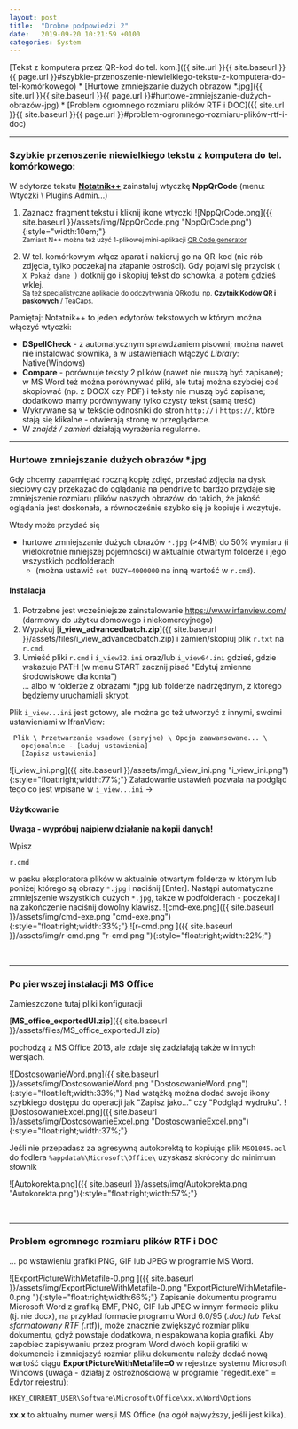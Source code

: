 ```yaml
---
layout: post
title:  "Drobne podpowiedzi 2"
date:   2019-09-20 10:21:59 +0100
categories: System
---
```


[Tekst z komputera przez QR-kod do tel. kom.]({{ site.url }}{{ site.baseurl }}{{ page.url }}#szybkie-przenoszenie-niewielkiego-tekstu-z-komputera-do-tel-komórkowego) * [Hurtowe zmniejszanie dużych obrazów *.jpg]({{ site.url }}{{ site.baseurl }}{{ page.url }}#hurtowe-zmniejszanie-dużych-obrazów-jpg) * [Problem ogromnego rozmiaru plików RTF i DOC]({{ site.url }}{{ site.baseurl }}{{ page.url }}#problem-ogromnego-rozmiaru-plików-rtf-i-doc)

----
### Szybkie przenoszenie niewielkiego tekstu z komputera do tel. komórkowego:

W edytorze tekstu [**Notatnik++**](https://notepad-plus-plus.org/downloads/) zainstaluj wtyczkę **NppQrCode** (menu: Wtyczki \ Plugins Admin...)

1. Zaznacz fragment tekstu i kliknij ikonę wtyczki ![NppQrCode.png]({{ site.baseurl }}/assets/img/NppQrCode.png "NppQrCode.png"){:style="width:10em;"} <br><small>Zamiast N++ można też użyć 1-plikowej mini-aplikacji [QR Code generator](https://andrzejq.github.io/Jekyll_app1htmlFile/jekyll/update/2019/01/21/Aplikacje_html.1.html#qr-code---generator-i-czytnik-off-line).</small>
 
2. W tel. komórkowym włącz aparat i nakieruj go na QR-kod (nie rób zdjęcia, tylko poczekaj na złapanie ostrości). Gdy pojawi się przycisk `( X Pokaż dane )` dotknij go i skopiuj tekst do schowka, a potem gdzieś wklej.  
<small>Są też specjalistyczne aplikacje do odczytywania QRkodu, np. **Czytnik Kodów QR i paskowych** / TeaCaps.</small>

Pamiętaj: Notatnik++ to jeden edytorów tekstowych w którym można włączyć wtyczki:
* **DSpellCheck** - z automatycznym sprawdzaniem pisowni; można nawet nie instalować słownika, a w ustawieniach włączyć _Library_: Native(Windows)
* **Compare** - porównuje teksty 2 plików (nawet nie muszą być zapisane); w MS Word też można porównywać pliki, ale tutaj można szybciej coś skopiować (np. z DOCX czy PDF) i teksty nie muszą być zapisane; dodatkowo mamy porównywany tylko czysty tekst (samą treść)
* Wykrywane są w tekście odnośniki do stron `http://` i `https://`, które stają się klikalne - otwierają stronę w przeglądarce.
* W _znajdź / zamień_ działają wyrażenia regularne.


- - - -

### Hurtowe zmniejszanie dużych obrazów *.jpg

Gdy chcemy zapamiętać roczną kopię zdjęć, przesłać zdjęcia na dysk sieciowy czy przekazać do oglądania na pendrive to bardzo przydaje się zmniejszenie rozmiaru plików naszych obrazów, do takich, że jakość oglądania jest doskonała, a równocześnie szybko się je kopiuje i wczytuje.

Wtedy może przydać się 

* hurtowe zmniejszanie dużych obrazów `*.jpg` (>4MB) do 50% wymiaru (i wielokrotnie mniejszej pojemności) w aktualnie otwartym folderze i  jego wszystkich podfolderach
    * (można ustawić `set DUZY=4000000` na inną wartość w `r.cmd`).

#### Instalacja

1. Potrzebne jest wcześniejsze zainstalowanie <https://www.irfanview.com/> (darmowy do użytku domowego i niekomercyjnego)
2. Wypakuj [**i_view_advancedbatch.zip**]({{ site.baseurl }}/assets/files/i_view_advancedbatch.zip) i zamień/skopiuj plik `r.txt` na `r.cmd`.
3. Umieść pliki `r.cmd` i `i_view32.ini` oraz/lub `i_view64.ini` gdzieś, gdzie wskazuje PATH (w menu START zacznij pisać "Edytuj zmienne środowiskowe dla konta")  
 ... albo w folderze z obrazami *.jpg lub folderze nadrzędnym, z którego będziemy uruchamiali skrypt.

Plik `i_view...ini` jest gotowy, ale można go też utworzyć z innymi, swoimi ustawieniami w IfranView:

     Plik \ Przetwarzanie wsadowe (seryjne) \ Opcja zaawansowane... \ 
       opcjonalnie - [Ładuj ustawienia]
       [Zapisz ustawienia]

![i_view_ini.png]({{ site.baseurl }}/assets/img/i_view_ini.png "i_view_ini.png"){:style="float:right;width:77%;"} 
Załadowanie ustawień pozwala na podgląd tego co jest wpisane w `i_view...ini` ->

#### Użytkowanie

**Uwaga - wypróbuj najpierw działanie na kopii danych!**

Wpisz

    r.cmd

w pasku eksploratora plików w aktualnie otwartym folderze w którym lub poniżej którego są obrazy `*.jpg` i naciśnij [Enter].
Nastąpi automatyczne zmniejszenie wszystkich dużych `*.jpg`, także w podfolderach - poczekaj i na zakończenie naciśnij dowolny klawisz.
![cmd-exe.png]({{ site.baseurl }}/assets/img/cmd-exe.png "cmd-exe.png"){:style="float:right;width:33%;"} 
![r-cmd.png ]({{ site.baseurl }}/assets/img/r-cmd.png  "r-cmd.png "){:style="float:right;width:22%;"} 

<br>

- - - -

### Po pierwszej instalacji MS Office

Zamieszczone tutaj pliki konfiguracji 

[**MS_office_exportedUI.zip**]({{ site.baseurl }}/assets/files/MS_office_exportedUI.zip)

 pochodzą z MS Office 2013, ale zdaje się zadziałają także w innych wersjach.

![DostosowanieWord.png]({{ site.baseurl }}/assets/img/DostosowanieWord.png "DostosowanieWord.png"){:style="float:left;width:33%;"} 
Nad wstążką można dodać swoje ikony szybkiego dostępu do operacji jak "Zapisz jako..." czy "Podgląd wydruku". 
![DostosowanieExcel.png]({{ site.baseurl }}/assets/img/DostosowanieExcel.png "DostosowanieExcel.png"){:style="float:right;width:37%;"} 


   

Jeśli nie przepadasz za agresywną autokorektą to kopiując plik `MSO1045.acl` do fodlera `%appdata%\Microsoft\Office\` uzyskasz skrócony do minimum słownik

![Autokorekta.png]({{ site.baseurl }}/assets/img/Autokorekta.png "Autokorekta.png"){:style="float:right;width:57%;"} 



<br>

- - - -

### Problem ogromnego rozmiaru plików RTF i DOC

... po wstawieniu grafiki PNG, GIF lub JPEG w programie MS Word.

![ExportPictureWithMetafile-0.png ]({{ site.baseurl }}/assets/img/ExportPictureWithMetafile-0.png  "ExportPictureWithMetafile-0.png "){:style="float:right;width:66%;"} 
Zapisanie dokumentu programu Microsoft Word z grafiką EMF, PNG, GIF lub JPEG w innym formacie pliku (tj. nie docx), na przykład formacie programu Word 6.0/95 (*.doc) lub Tekst sformatowany RTF (*.rtf)), może znacznie zwiększyć rozmiar pliku dokumentu, gdyż powstaje dodatkowa, niespakowana kopia grafiki.
Aby zapobiec zapisywaniu przez program Word dwóch kopii grafiki w dokumencie i zmniejszyć rozmiar pliku dokumentu należy dodać nową wartość ciągu **ExportPictureWithMetafile=0** w rejestrze systemu Microsoft Windows (uwaga - działaj z ostrożnościową w programie "regedit.exe" = Edytor rejestru):

`HKEY_CURRENT_USER\Software\Microsoft\Office\xx.x\Word\Options`

**xx.x** to aktualny numer wersji MS Office (na ogół najwyższy, jeśli jest kilka).
 
